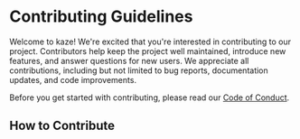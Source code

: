 # Contributing Guidelines

Welcome to kaze! We're excited that you're interested in contributing to our project. Contributors help keep the project well maintained, introduce new features, and answer questions for new users. We appreciate all contributions, including but not limited to bug reports, documentation updates, and code improvements.

Before you get started with contributing, please read our [Code of Conduct](CODE_OF_CONDUCT.md). 

## How to Contribute

